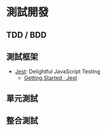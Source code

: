 # 測試開發

## TDD / BDD

## 測試框架

- [Jest](https://jestjs.io/): Delightful JavaScript Testing
  - [Getting Started · Jest](https://jestjs.io/docs/en/getting-started)

## 單元測試

## 整合測試
